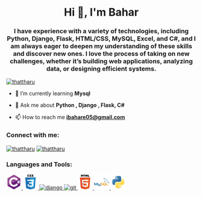 <h1 align="center">Hi 👋, I'm Bahar</h1>
<h3 align="center">I have experience with a variety of technologies, including Python, Django, Flask, HTML/CSS, MySQL, Excel, and C#, and I am always eager to deepen my understanding of these skills and discover new ones. I love the process of taking on new challenges, whether it’s building web applications, analyzing data, or designing efficient systems.</h3>

<p align="left"> <a href="https://twitter.com/thattharu" target="blank"><img src="https://img.shields.io/twitter/follow/thattharu?logo=twitter&style=for-the-badge" alt="thattharu" /></a> </p>

- 🌱 I’m currently learning **Mysql**

- 💬 Ask me about **Python , Django , Flask, C#**

- 📫 How to reach me **ibahare05@gmail.com**

<h3 align="left">Connect with me:</h3>
<p align="left">
<a href="https://twitter.com/thattharu" target="blank"><img align="center" src="https://raw.githubusercontent.com/rahuldkjain/github-profile-readme-generator/master/src/images/icons/Social/twitter.svg" alt="thattharu" height="30" width="40" /></a>
<a href="https://instagram.com/thattharu" target="blank"><img align="center" src="https://raw.githubusercontent.com/rahuldkjain/github-profile-readme-generator/master/src/images/icons/Social/instagram.svg" alt="thattharu" height="30" width="40" /></a>
</p>

<h3 align="left">Languages and Tools:</h3>
<p align="left"> <a href="https://www.w3schools.com/cs/" target="_blank" rel="noreferrer"> <img src="https://raw.githubusercontent.com/devicons/devicon/master/icons/csharp/csharp-original.svg" alt="csharp" width="40" height="40"/> </a> <a href="https://www.w3schools.com/css/" target="_blank" rel="noreferrer"> <img src="https://raw.githubusercontent.com/devicons/devicon/master/icons/css3/css3-original-wordmark.svg" alt="css3" width="40" height="40"/> </a> <a href="https://www.djangoproject.com/" target="_blank" rel="noreferrer"> <img src="https://cdn.worldvectorlogo.com/logos/django.svg" alt="django" width="40" height="40"/> </a> <a href="https://git-scm.com/" target="_blank" rel="noreferrer"> <img src="https://www.vectorlogo.zone/logos/git-scm/git-scm-icon.svg" alt="git" width="40" height="40"/> </a> <a href="https://www.w3.org/html/" target="_blank" rel="noreferrer"> <img src="https://raw.githubusercontent.com/devicons/devicon/master/icons/html5/html5-original-wordmark.svg" alt="html5" width="40" height="40"/> </a> <a href="https://www.mysql.com/" target="_blank" rel="noreferrer"> <img src="https://raw.githubusercontent.com/devicons/devicon/master/icons/mysql/mysql-original-wordmark.svg" alt="mysql" width="40" height="40"/> </a> <a href="https://www.python.org" target="_blank" rel="noreferrer"> <img src="https://raw.githubusercontent.com/devicons/devicon/master/icons/python/python-original.svg" alt="python" width="40" height="40"/> </a> </p>

